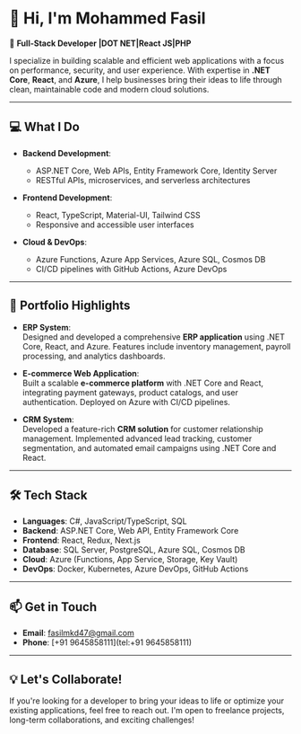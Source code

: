 # 👋 Hi, I'm Mohammed Fasil

🚀 **Full-Stack Developer |DOT NET|React JS|PHP**

I specialize in building scalable and efficient web applications with a focus on performance, security, and user experience. With expertise in **.NET Core**, **React**, and **Azure**, I help businesses bring their ideas to life through clean, maintainable code and modern cloud solutions.

---

## 💻 What I Do

- **Backend Development**:  
  - ASP.NET Core, Web APIs, Entity Framework Core, Identity Server  
  - RESTful APIs, microservices, and serverless architectures  

- **Frontend Development**:  
  - React, TypeScript, Material-UI, Tailwind CSS  
  - Responsive and accessible user interfaces  

- **Cloud & DevOps**:  
  - Azure Functions, Azure App Services, Azure SQL, Cosmos DB  
  - CI/CD pipelines with GitHub Actions, Azure DevOps  

---

## 📂 Portfolio Highlights

- **ERP System**:  
  Designed and developed a comprehensive **ERP application** using .NET Core, React, and Azure. Features include inventory management, payroll processing, and analytics dashboards.

- **E-commerce Web Application**:  
  Built a scalable **e-commerce platform** with .NET Core and React, integrating payment gateways, product catalogs, and user authentication. Deployed on Azure with CI/CD pipelines.

- **CRM System**:  
  Developed a feature-rich **CRM solution** for customer relationship management. Implemented advanced lead tracking, customer segmentation, and automated email campaigns using .NET Core and React.

---

## 🛠️ Tech Stack

- **Languages**: C#, JavaScript/TypeScript, SQL  
- **Backend**: ASP.NET Core, Web API, Entity Framework Core  
- **Frontend**: React, Redux, Next.js  
- **Database**: SQL Server, PostgreSQL, Azure SQL, Cosmos DB  
- **Cloud**: Azure (Functions, App Service, Storage, Key Vault)  
- **DevOps**: Docker, Kubernetes, Azure DevOps, GitHub Actions  

---

## 📫 Get in Touch

- **Email**: [fasilmkd47@gmail.com](mailto:fasilmkd47@gmail.com)  
- **Phone**: [+91 9645858111](tel:+91 9645858111)

---

## 💡 Let's Collaborate!

If you're looking for a developer to bring your ideas to life or optimize your existing applications, feel free to reach out. I'm open to freelance projects, long-term collaborations, and exciting challenges!
